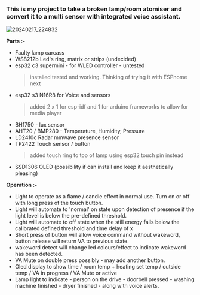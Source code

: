 ### This is my project to take a broken lamp/room atomiser and convert it to a multi sensor with integrated voice assistant.
![20240217_224832](https://github.com/BigBobbas/esphome_firmware/assets/150487209/9467379c-cc30-4fa0-8d69-1bf85fde5fcf)


**Parts :-**
- Faulty lamp carcass
- WS8212b Led's ring, matrix or strips (undecided)
- esp32 c3 supermini - for WLED controller - untested
  >installed tested and working. Thinking of trying it with ESPhome next
- esp32 s3 N16R8 for Voice and sensors
  >added 2 x 1 for esp-idf and 1 for arduino frameworks to allow for media player
- BH1750 - lux sensor
- AHT20 / BMP280 - Temperature, Humidity, Pressure
- LD2410c Radar mmwave presence sensor
- TP2422 Touch sensor / button
  >added touch ring to top of lamp using esp32 touch pin instead
- SSD1306 OLED (possibility if can install and keep it aesthetically pleasing)


**Operation :-**
- Light to operate as a flame / candle effect in normal use. Turn on or off with long press of the touch button.
- Light will automate to 'normal' on state upon detection of presence if the light level is below the pre-defined threshold.
- Light will automate to off state when the still energy falls below the calibrated defined threshold and time delay of x
- Short press of button will allow voice command without wakeword, button release will return VA to previous state.
- wakeword detect will change led colours/effect to indicate wakeword has been detected.
- VA Mute on double press possibly - may add another button.
- Oled display to show time / room temp + heating set temp / outside temp / VA in progress / VA Mute or active
- Lamp light to indicate - person on the drive - doorbell pressed - washing machine finished - dryer finished - along with voice alerts.


